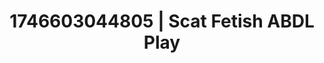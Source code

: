 ---
categories:
- Intimate rebellion
- AI-generated
- Romantasy erotica
- Erotic silhouette
- Erotic tension build
- Erotic escapism
- ASMR
- Cosplay
image: /assets/images/1746603044805.jpg
layout: post
seo:
  description: Featured content with premium ABDL Play, Scat Fetish. HD images available.
  keywords: ABDL Play, Scat Fetish
  og_image: /assets/images/1746603044805.jpg
  schema_type: VisualArtwork
tags:
- ABDL Play
- Scat Fetish
- '#1746603044805'
title: 1746603044805 | Scat Fetish ABDL Play
---